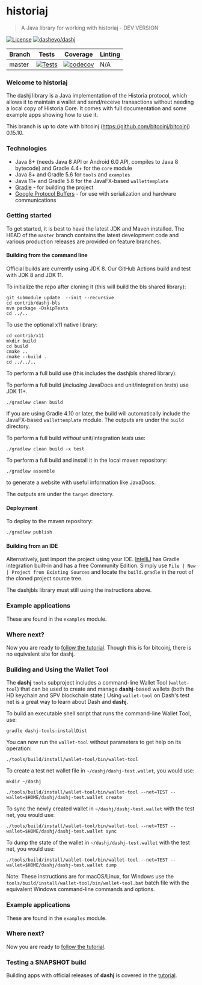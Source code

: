 # historiaj

> A Java library for working with historiaj - DEV VERSION
> 
[![License](https://img.shields.io/github/license/dashevo/dashj)](https://github.com/dashevo/dashj/blob/master/COPYING)
[![dashevo/dashj](https://tokei.rs/b1/github/dashevo/dashj?category=code)](https://github.com/dashevo/dashj)

| Branch | Tests                                                                                                                                         | Coverage                                                                                                                              | Linting |
|--------|-----------------------------------------------------------------------------------------------------------------------------------------------|---------------------------------------------------------------------------------------------------------------------------------------|---------|
| master | [![Tests](https://github.com/dashevo/dashj/workflows/Java%20CI/badge.svg?branch=master)](https://github.com/dashevo/dashj/actions) | [![codecov](https://codecov.io/gh/dashevo/dashj/branch/master/graph/badge.svg)](https://codecov.io/gh/dashevo/android-dpp) | N/A     |

### Welcome to historiaj

The dashj library is a Java implementation of the Historia protocol, which allows it to maintain a wallet and send/receive transactions without needing a local copy of Historia Core. It comes with full documentation and some example apps showing how to use it.

This branch is up to date with bitcoinj (https://github.com/bitcoinj/bitcoinj) 0.15.10.

### Technologies

* Java 8+ (needs Java 8 API or Android 6.0 API, compiles to Java 8 bytecode) and Gradle 4.4+ for the `core` module
* Java 8+ and Gradle 5.6 for `tools` and `examples`
* Java 11+ and Gradle 5.6 for the JavaFX-based `wallettemplate`
* [Gradle](https://gradle.org/) - for building the project
* [Google Protocol Buffers](https://github.com/google/protobuf) - for use with serialization and hardware communications

### Getting started

To get started, it is best to have the latest JDK and Maven installed. The HEAD of the `master` branch contains the latest development code and various production releases are provided on feature branches.

#### Building from the command line
Official builds are currently using JDK 8. Our GitHub Actions build and test with JDK 8 and JDK 11.

To initialize the repo after cloning it (this will build the bls shared library): 
```shell
git submodule update  --init --recursive
cd contrib/dashj-bls
mvn package -DskipTests
cd ../..
```
To use the optional x11 native library:
```shell
cd contrib/x11
mkdir build
cd build
cmake ..
cmake --build .
cd ../../..
```

To perform a full build use (this includes the dashjbls shared library):

To perform a full build (*including* JavaDocs and unit/integration *tests*) use JDK 11+.
```shell
./gradlew clean build
```
If you are using Gradle 4.10 or later, the build will automatically include the JavaFX-based `wallettemplate` module. The outputs are under the `build` directory.

To perform a full build *without* unit/integration *tests* use:
```shell
./gradlew clean build -x test
```

To perform a full build and install it in the local maven repository:
```shell
./gradlew assemble
```

to generate a website with useful information like JavaDocs.

The outputs are under the `target` directory.

#### Deployment

To deploy to the maven repository:
```bash
./gradlew publish
```
#### Building from an IDE

Alternatively, just import the project using your IDE. [IntelliJ](http://www.jetbrains.com/idea/download/) has Gradle integration built-in and has a free Community Edition. Simply use `File | New | Project from Existing Sources` and locate the `build.gradle` in the root of the cloned project source tree.

The dashjbls library must still using the instructions above.

### Example applications

These are found in the `examples` module.

### Where next?

Now you are ready to [follow the tutorial](https://bitcoinj.github.io/getting-started).  Though this is for bitcoinj, there is no equivalent site for dashj.

### Building and Using the Wallet Tool

The **dashj** `tools` subproject includes a command-line Wallet Tool (`wallet-tool`) that can be used to create and manage **dashj**-based wallets (both the HD keychain and SPV blockchain state.) Using `wallet-tool` on Dash's test net is a great way to learn about Dash and **dashj**.

To build an executable shell script that runs the command-line Wallet Tool, use:
```
gradle dashj-tools:installDist
```

You can now run the `wallet-tool` without parameters to get help on its operation:
```
./tools/build/install/wallet-tool/bin/wallet-tool
```

To create a test net wallet file in `~/dashj/dashj-test.wallet`, you would use:
```
mkdir ~/dashj
```
```
./tools/build/install/wallet-tool/bin/wallet-tool --net=TEST --wallet=$HOME/dashj/dashj-test.wallet create
```

To sync the newly created wallet in `~/dashj/dashj-test.wallet` with the test net, you would use:
```
./tools/build/install/wallet-tool/bin/wallet-tool --net=TEST --wallet=$HOME/dashj/dashj-test.wallet sync
```

To dump the state of the wallet in `~/dashj/dashj-test.wallet` with the test net, you would use:
```
./tools/build/install/wallet-tool/bin/wallet-tool --net=TEST --wallet=$HOME/dashj/dashj-test.wallet dump
```

Note: These instructions are for macOS/Linux, for Windows use the `tools/build/install/wallet-tool/bin/wallet-tool.bat` batch file with the equivalent Windows command-line commands and options.

### Example applications

These are found in the `examples` module.

### Where next?

Now you are ready to [follow the tutorial](https://bitcoinj.github.io/getting-started).

### Testing a SNAPSHOT build

Building apps with official releases of **dashj** is covered in the [tutorial](https://bitcoinj.github.io/getting-started).

